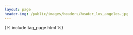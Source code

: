 ```yaml
---
layout: page
header-img: /public/images/headers/header_los_angeles.jpg
---
```


{% include tag_page.html %}
